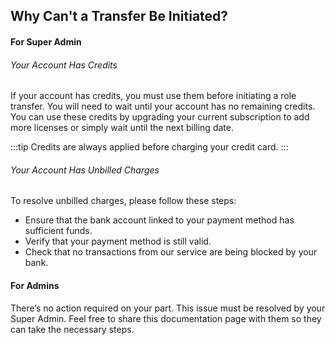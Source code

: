 
## Why Can't a Transfer Be Initiated?

#### For Super Admin

###### Your Account Has Credits

If your account has credits, you must use them before initiating a role transfer. You will need to wait until your account has no remaining credits. You can use these credits by upgrading your current subscription to add more licenses or simply wait until the next billing date.

:::tip
Credits are always applied before charging your credit card.
:::

###### Your Account Has Unbilled Charges

To resolve unbilled charges, please follow these steps:

- Ensure that the bank account linked to your payment method has sufficient funds.
- Verify that your payment method is still valid.
- Check that no transactions from our service are being blocked by your bank.

#### For Admins

There’s no action required on your part. This issue must be resolved by your Super Admin. Feel free to share this documentation page with them so they can take the necessary steps.

<Intercom />
<Hubspot />
<Clarity />
<GoogleAnalytics />